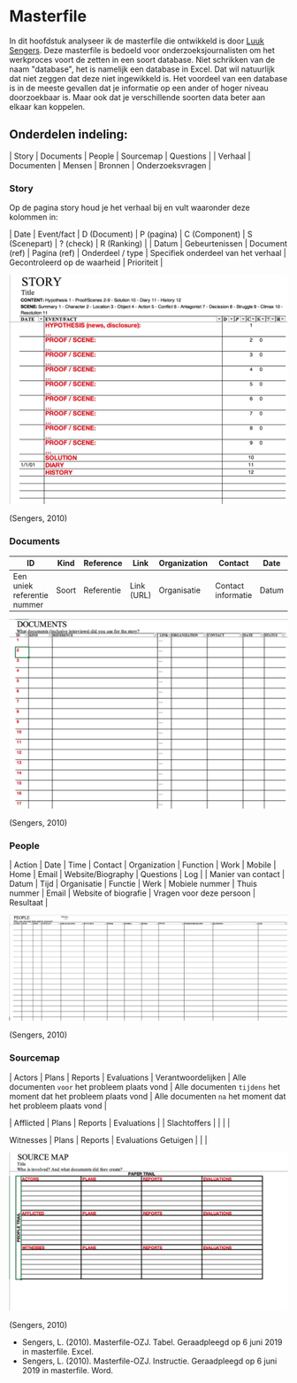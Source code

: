 # Masterfile


In dit hoofdstuk analyseer ik de masterfile die ontwikkeld is door [Luuk Sengers](www.luuksengers.nl). Deze masterfile is bedoeld voor onderzoeksjournalisten om het werkproces voort de zetten in een soort database. Niet schrikken van de naam "database", het is namelijk een database in Excel. Dat wil natuurlijk dat niet zeggen dat deze niet ingewikkeld is. Het voordeel van een database is in de meeste gevallen dat je informatie op een ander of hoger niveau doorzoekbaar is. Maar ook dat je verschillende soorten data beter aan elkaar kan koppelen.


## Onderdelen indeling:
| Story | Documents | People | Sourcemap | Questions |
| Verhaal | Documenten | Mensen | Bronnen | Onderzoeksvragen |

### Story
Op de pagina story houd je het verhaal bij en vult waaronder deze kolommen in:

| Date | Event/fact | D (Document) | P (pagina) | C (Component) | S (Scenepart) | ? (check) | R (Ranking) |
| Datum | Gebeurtenissen | Document (ref) | Pagina (ref) | Onderdeel / type | Specifiek onderdeel van het verhaal | Gecontroleerd op de waarheid | Prioriteit |

![Masterfile story](content/story.png)

(Sengers, 2010)

### Documents

| ID | Kind | Reference | Link | Organization | Contact | Date | Status
| --- | --- | --- | --- | --- | --- | --- | --- |
Een uniek referentie nummer | Soort | Referentie | Link (URL) | Organisatie | Contact informatie | Datum | Status |

![Masterfile documents](content/documents.png)

(Sengers, 2010)

### People

| Action | Date | Time | Contact | Organization | Function | Work | Mobile | Home | Email | Website/Biography | Questions | Log |
| Manier van contact  | Datum | Tijd | Organisatie | Functie | Werk | Mobiele nummer | Thuis nummer | Email | Website of biografie | Vragen voor deze persoon | Resultaat |

![Masterfile people](content/people.png)

(Sengers, 2010)

### Sourcemap

| Actors | Plans | Reports | Evaluations |
Verantwoordelijken | Alle documenten `voor` het probleem plaats vond | Alle documenten `tijdens` het moment dat het probleem plaats vond | Alle documenten `na` het moment dat het probleem plaats vond |

| Afflicted | Plans | Reports | Evaluations |
| Slachtoffers | | | |

Witnesses | Plans | Reports | Evaluations
Getuigen | | |

![Masterfile sourcemap](content/sourcemap.png)

(Sengers, 2010)



* Sengers, L. (2010). Masterfile-OZJ. Tabel. Geraadpleegd op 6 juni 2019 in masterfile. Excel.
* Sengers, L. (2010). Masterfile-OZJ. Instructie. Geraadpleegd op 6 juni 2019 in masterfile. Word.
